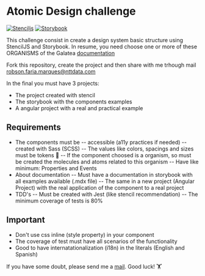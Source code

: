 # Atomic Design challenge

[![Stenciljs](https://i.altapps.net/icons/stenciljs-e0ed9.png)](https://stenciljs.com/) [![Storybook](https://www.figma.com/community/plugin/1056265616080331589/icon)](https://storybook.js.org/)

This challenge consist in create a design system basic structure using StencilJS and Storybook.
In resume, you need choose one or more of these ORGANISMS of the Galatea [documentation](https://galatea.bancsabadell.com/83925bc0e/p/51432f-address-form/b/148f37)

Fork this repository, create the project and then share with me trhough mail [ robson.faria.marques@nttdata.com](mailto://robson.faria.marques@nttdata.com)

In the final you must have 3 projects: 
- The project created with stencil
- The storybook with the components examples
- A angular project with a real and practical example

## Requirements
- The components must be 
    -- accessible (a11y practices if needed)
    -- created with Sass (SCSS)
    -- The values like colors, spacings and sizes must be tokens 💎
    -- If the component choosed is a organism, so must be created the molecules and atoms related to this organism
    -- Have like minimum: Properties and Events
- About documentation
    -- Must have a documentation in storybook with all examples available (.mdx file)
    -- The same in a new project (Angular Project) with the real application of the component to a real project
- TDD's
    -- Must be created with Jest (like stencil recommendation)
    -- The minimum coverage of tests is 80%

## Important  
- Don't use css inline (style property) in your component
- The coverage of test must have all scenarios of the functionality
- Good to have internatationalization (i18n) in the literals (English and Spanish)

If you have some doubt, please send me a [mail](mailto://robson.faria.marques@nttdata.com). 
Good luck! 🏋️
